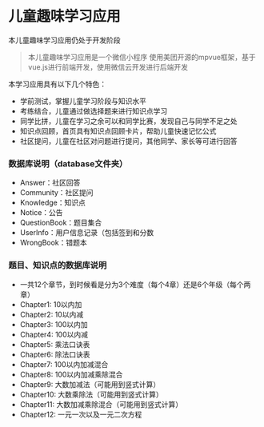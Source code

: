 # 儿童趣味学习应用

本儿童趣味学习应用仍处于开发阶段

> 本儿童趣味学习应用是一个微信小程序
> 使用美团开源的mpvue框架，基于vue.js进行前端开发，使用微信云开发进行后端开发

本学习应用具有以下几个特色：
- 学前测试，掌握儿童学习阶段与知识水平
- 考练结合，儿童通过做选择题来进行知识点学习
- 同学比拼，儿童在学习之余可以和同学比赛，发现自己与同学不足之处
- 知识点回顾，首页具有知识点回顾卡片，帮助儿童快速记忆公式
- 社区提问，儿童在社区对问题进行提问，其他同学、家长等可进行回答

### 数据库说明（database文件夹）
* Answer：社区回答
* Community：社区提问
* Knowledge：知识点
* Notice：公告
* QuestionBook：题目集合
* UserInfo：用户信息记录（包括签到和分数
* WrongBook：错题本

### 题目、知识点的数据库说明
* 一共12个章节，到时候看是分为3个难度（每个4章）还是6个年级（每个两章）
* Chapter1: 10以内加
* Chapter2: 10以内减
* Chapter3: 100以内加
* Chapter4: 100以内减
* Chapter5: 乘法口诀表
* Chapter6: 除法口诀表
* Chapter7: 100以内加减混合
* Chapter8: 100以内加减乘除混合
* Chapter9: 大数加减法（可能用到竖式计算）
* Chapter10: 大数乘除法（可能用到竖式计算）
* Chapter11: 大数加减乘除混合（可能用到竖式计算）
* Chapter12: 一元一次以及一元二次方程